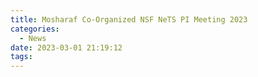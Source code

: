 ```yaml
---
title: Mosharaf Co-Organized NSF NeTS PI Meeting 2023
categories:
  - News
date: 2023-03-01 21:19:12
tags:
---
```

